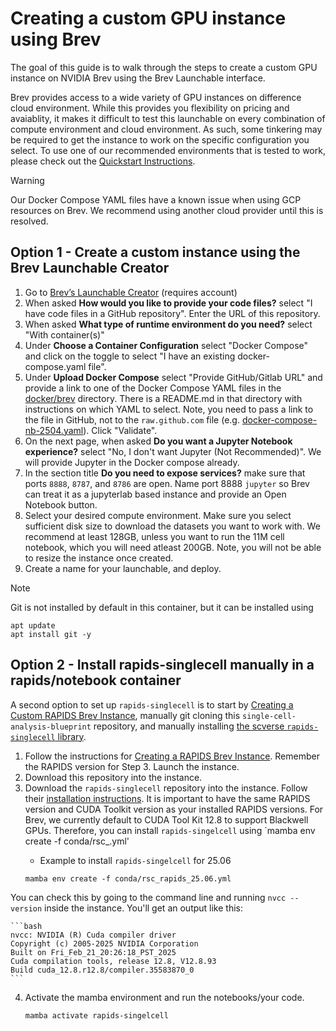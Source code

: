 # Creating a custom GPU instance using Brev
The goal of this guide is to walk through the steps to create a custom GPU instance on NVIDIA Brev using the Brev Launchable interface.

Brev provides access to a wide variety of GPU instances on difference cloud environment. While this provides you flexibility on pricing and avaiablity, it makes it difficult to test this launchable on every combination of compute environment and cloud environment. As such, some tinkering may be required to get the instance to work on the specific configuration you select. To use one of our recommended environments that is tested to work, please check out the [Quickstart Instructions](../README.md#quick-start).

> [!WARNING]
> Our Docker Compose YAML files have a known issue when using GCP resources on Brev. We recommend using another cloud provider until this is resolved.

## Option 1 - Create a custom instance using the Brev Launchable Creator

1. Go to [Brev’s Launchable Creator](https://brev.nvidia.com/launchables/create) (requires account)
2. When asked **How would you like to provide your code files?** select "I have code files in a GitHub repository". Enter the URL of this repository.
3. When asked **What type of runtime environment do you need?** select "With container(s)"
4. Under **Choose a Container Configuration** select "Docker Compose" and click on the toggle to select "I have an existing docker-compose.yaml file".
5. Under **Upload Docker Compose** select "Provide GitHub/Gitlab URL" and provide a link to one of the Docker Compose YAML files in the [docker/brev](../docker/brev) directory. There is a README.md in that directory with instructions on which YAML to select. Note, you need to pass a link to the file in GitHub, not to the `raw.github.com` file (e.g. [docker-compose-nb-2504.yaml](https://github.com/NVIDIA-AI-Blueprints/single-cell-analysis-blueprint/blob/main/docker/brev/docker-compose-nb-2504.yaml)). Click "Validate".
6. On the next page, when asked **Do you want a Jupyter Notebook experience?** select "No, I don't want Jupyter (Not Recommended)". We will provide Jupyter in the Docker compose already.
7. In the section title **Do you need to expose services?** make sure that ports `8888`, `8787`, and `8786` are open. Name port 8888 `jupyter` so Brev can treat it as a jupyterlab based instance and provide an Open Notebook button.
8. Select your desired compute environment. Make sure you select sufficient disk size to download the datasets you want to work with. We recommend at least 128GB, unless you want to run the 11M cell notebook, which you will need atleast 200GB. Note, you will not be able to resize the instance once created.
9. Create a name for your launchable, and deploy.

> [!NOTE]
> Git is not installed by default in this container, but it can be installed using
> ```
> apt update
> apt install git -y
> ```

## Option 2 - Install rapids-singlecell manually in a rapids/notebook container

A second option to set up `rapids-singlecell` is to start by [Creating a Custom RAPIDS Brev Instance](https://docs.rapids.ai/deployment/stable/cloud/nvidia/brev/#option-1-setting-up-your-brev-gpu-instance), manually git cloning this `single-cell-analysis-blueprint` repository, and manually installing [the scverse `rapids-singlecell` library](https://github.com/scverse/rapids_singlecell).

1. Follow the instructions for [Creating a RAPIDS Brev Instance](https://docs.rapids.ai/deployment/stable/cloud/nvidia/brev/#option-1-setting-up-your-brev-gpu-instance).  Remember the RAPIDS version for Step 3.  Launch the instance.
2. Download this repository into the instance.
3. Download the `rapids-singlecell` repository into the instance. Follow their [installation instructions](https://rapids-singlecell.readthedocs.io/en/latest/Installation.html). It is important to have the same RAPIDS version and CUDA Toolkit version as your installed RAPIDS versions.
 For Brev, we currently default to CUDA Tool Kit 12.8 to support Blackwell GPUs. Therefore, you can install `rapids-singelcell` using `mamba env create -f conda/rsc_<RAPIDS VERSION>.yml'
    - Example to install `rapids-singelcell` for 25.06
    ```code
    mamba env create -f conda/rsc_rapids_25.06.yml
    ```
You can check this by going to the command line and running `nvcc --version` inside the instance. You'll get an output like this:

    ```bash
    nvcc: NVIDIA (R) Cuda compiler driver
    Copyright (c) 2005-2025 NVIDIA Corporation
    Built on Fri_Feb_21_20:26:18_PST_2025
    Cuda compilation tools, release 12.8, V12.8.93
    Build cuda_12.8.r12.8/compiler.35583870_0
    ```
4. Activate the mamba environment and run the notebooks/your code.
   ```code
   mamba activate rapids-singelcell
   ```
